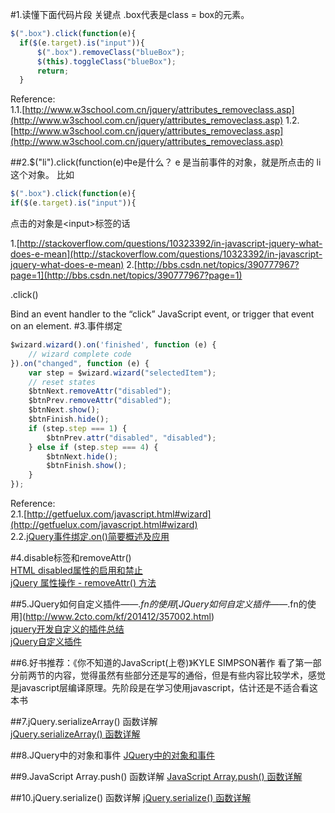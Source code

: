 #1.读懂下面代码片段  关键点  .box代表是class = box的元素。

```javascript	
$(".box").click(function(e){
  if($(e.target).is("input")){
      $(".box").removeClass("blueBox");
      $(this).toggleClass("blueBox");
      return;
  }  
``` 
Reference:  
1.1.[http://www.w3school.com.cn/jquery/attributes_removeclass.asp](http://www.w3school.com.cn/jquery/attributes_removeclass.asp)
1.2.[http://www.w3school.com.cn/jquery/attributes_removeclass.asp](http://www.w3school.com.cn/jquery/attributes_removeclass.asp)

##2.$("li").click(function(e)中e是什么？
e 是当前事件的对象，就是所点击的 li 这个对象。
比如  

```javascript	
$(".box").click(function(e){
if($(e.target).is("input")){
```
	
点击的对象是\<input>标签的话

1.[http://stackoverflow.com/questions/10323392/in-javascript-jquery-what-does-e-mean](http://stackoverflow.com/questions/10323392/in-javascript-jquery-what-does-e-mean)
2.[http://bbs.csdn.net/topics/390777967?page=1](http://bbs.csdn.net/topics/390777967?page=1)

.click()

Bind an event handler to the “click” JavaScript event, or trigger that event on an element.
#3.事件绑定

```javascript
$wizard.wizard().on('finished', function (e) {
    // wizard complete code
}).on("changed", function (e) {
    var step = $wizard.wizard("selectedItem");
    // reset states
    $btnNext.removeAttr("disabled");
    $btnPrev.removeAttr("disabled");
    $btnNext.show();
    $btnFinish.hide();
    if (step.step === 1) {
        $btnPrev.attr("disabled", "disabled");
    } else if (step.step === 4) {
        $btnNext.hide();
        $btnFinish.show();
    }
});
```
Reference:  
2.1.[http://getfuelux.com/javascript.html#wizard](http://getfuelux.com/javascript.html#wizard)  
2.2.[jQuery事件绑定.on()简要概述及应用](http://www.jquerycn.cn/a_5346)  





#4.disable标签和removeAttr()   
[HTML disabled属性的启用和禁止](http://tjuking.iteye.com/blog/1397821)   
[jQuery 属性操作 - removeAttr() 方法](http://www.w3school.com.cn/jquery/attributes_removeattr.asp)

##5.JQuery如何自定义插件——$.fn的使用
[JQuery如何自定义插件——$.fn的使用](http://www.2cto.com/kf/201412/357002.html)  
[jquery开发自定义的插件总结](http://www.cnblogs.com/Jimmy009/archive/2013/01/17/jquery%E6%8F%92%E4%BB%B6.html)    
[jQuery自定义插件](http://blog.csdn.net/bao19901210/article/details/21540137/)

##6.好书推荐：《你不知道的JavaScript(上卷)》KYLE SIMPSON著作
    看了第一部分前两节的内容，觉得虽然有些部分还是写的通俗，但是有些内容比较学术，感觉是javascript层编译原理。先阶段是在学习使用javascript，估计还是不适合看这本书
    
    	
##7.jQuery.serializeArray() 函数详解  
[jQuery.serializeArray() 函数详解](http://www.365mini.com/page/jquery-serializearray.htm)  

##8.JQuery中的对象和事件
[JQuery中的对象和事件](http://www.cnblogs.com/luminji/p/3636233.html)  

##9.JavaScript Array.push() 函数详解
[JavaScript Array.push() 函数详解](http://www.365mini.com/page/javascript-array-push.htm)

##10.jQuery.serialize() 函数详解
[jQuery.serialize() 函数详解](http://)



 